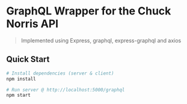 # GraphQL Wrapper for the Chuck Norris API

> Implemented using Express, graphql, express-graphql and axios

## Quick Start

```bash
# Install dependencies (server & client)
npm install

# Run server @ http://localhost:5000/graphql
npm start
```